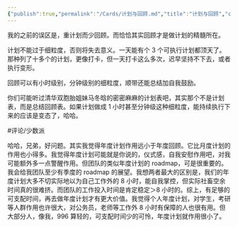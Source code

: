 ```yaml
---
{"publish":true,"permalink":"/Cards/计划与回顾.md","title":"计划与回顾","created":"2022-06-09","modified":"2023-03-14","published":"2025-07-29T23:04:06.653+08:00","tags":["评论/少数派"],"cssclasses":""}
---
```



我的之前的误区是，重计划而少回顾。而恰恰其实回顾才是做计划的精髓所在。

计划不能过于细粒度，否则将失去意义。一天能有个 3 个可执行计划都顶天了。那种列了十多个的计划，更像打卡，但一天打卡这么多次，迟早坚持不下去，或者执行变形。

回顾可以有小时级别，分钟级别的细粒度，顺带还能总结加自我鼓励。

你们可能听过清华双胞胎姐妹马冬晗的密密麻麻的计划表吧，其实那个不是计划表，而是总结回顾表。如果计划做成 1 小时甚至分钟级这种细粒度，能持续执行下来的应该是变态了，哈哈。

#评论/少数派

哈哈，兄弟，好问题。其实我觉得年度计划作用远小于年度回顾。它比月度计划的作用也小得多。我觉得年度计划可能就是你说的，仪式感，自我安慰作用吧，对我可能额外多一点警醒作用。但团队的类似年度计划的 roadmap，可是很重要的。我会给我团队至少有季度的 roadmap 的展望。我想两者最大的区别是，我们的年度计划大多不切实际地以为自己工作外的 8 小时，能自我掌控，但实际社畜空余时间真的很难挤。而团队的工作投入时间是肯定稳定＞8 小时的。综上，有足够的可支配时间，再去做年度计划才有更大价值。我觉得个人年度计划，对学生，考研等人群作用也许很大，对公务员，老师等工作外 8 小时有保障的人也很有用。但大部分人，像我，996 算轻的，可支配时间少的可怜，年度计划就作用很小了。